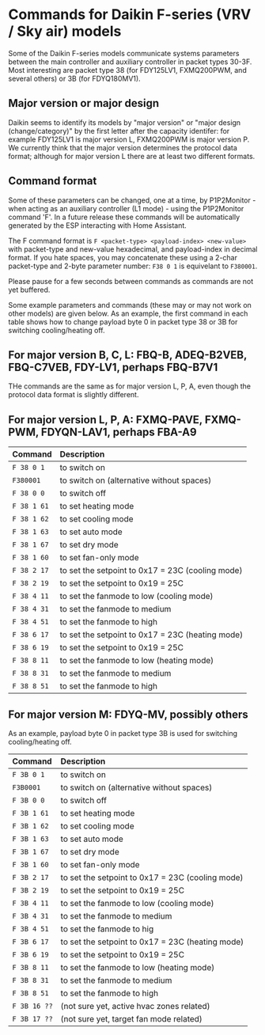 # Commands for Daikin F-series (VRV / Sky air) models

Some of the Daikin F-series models communicate systems parameters between the main controller and auxiliary controller in packet types 30-3F. Most interesting are packet type 38 (for FDY125LV1, FXMQ200PWM, and several others) or 3B (for FDYQ180MV1).

## Major version or major design

Daikin seems to identify its models by "major version" or "major design (change/category)" by the first letter after the capacity identifer: for example FDY125LV1 is major version L, FXMQ200PWM is major version P. We currently think that the major version determines the protocol data format; although for major version L there are at least two different formats.

## Command format

Some of these parameters can be changed, one at a time, by P1P2Monitor - when acting as an auxiliary controller (L1 mode) - using the P1P2Monitor command 'F'. In a future release these commands will be automatically generated by the ESP interacting with Home Assistant.

The F command format is
`F <packet-type> <payload-index> <new-value>`
with packet-type and new-value hexadecimal, and payload-index in decimal format. If you hate spaces, you may concatenate these using a 2-char packet-type and 2-byte parameter number: `F38 0 1` is equivelant to `F380001`.

Please pause for a few seconds between commands as commands are not yet buffered.

Some example parameters and commands (these may or may not work on other models) are given below. As an example, the first command in each table shows how to change payload byte 0 in packet type 38 or 3B for switching cooling/heating off.

## For major version B, C, L: FBQ-B, ADEQ-B2VEB, FBQ-C7VEB, FDY-LV1, perhaps FBQ-B7V1

THe commands are the same as for major version L, P, A, even though the protocol data format is slightly different.

## For major version L, P, A: FXMQ-PAVE, FXMQ-PWM, FDYQN-LAV1, perhaps FBA-A9

| Command  | Description                                        |
|:---------|:-----------------------------------------------
| `F 38 0 1`   | to switch on
| `F380001`    | to switch on (alternative without spaces)
| `F 38 0 0`   | to switch off
| `F 38 1 61`  | to set heating mode
| `F 38 1 62`  | to set cooling mode
| `F 38 1 63`  | to set auto mode
| `F 38 1 67`  | to set dry mode
| `F 38 1 60`  | to set fan-only mode
| `F 38 2 17`  | to set the setpoint to 0x17 = 23C (cooling mode)
| `F 38 2 19`  | to set the setpoint to 0x19 = 25C
| `F 38 4 11`  | to set the fanmode to low         (cooling mode)
| `F 38 4 31`  | to set the fanmode to medium
| `F 38 4 51`  | to set the fanmode to high
| `F 38 6 17`  | to set the setpoint to 0x17 = 23C (heating mode)
| `F 38 6 19`  | to set the setpoint to 0x19 = 25C
| `F 38 8 11`  | to set the fanmode to low         (heating mode)
| `F 38 8 31`  | to set the fanmode to medium
| `F 38 8 51`  | to set the fanmode to high

## For major version M: FDYQ-MV, possibly others

As an example, payload byte 0 in packet type 3B is used for switching cooling/heating off.

| Command  | Description                                        |
|:---------|:-----------------------------------------------
| `F 3B 0 1`   | to switch on
| `F3B0001`    | to switch on (alternative without spaces)
| `F 3B 0 0`   | to switch off
| `F 3B 1 61`  | to set heating mode
| `F 3B 1 62`  | to set cooling mode
| `F 3B 1 63`  | to set auto mode
| `F 3B 1 67`  | to set dry mode
| `F 3B 1 60`  | to set fan-only mode
| `F 3B 2 17`  | to set the setpoint to 0x17 = 23C (cooling mode)
| `F 3B 2 19`  | to set the setpoint to 0x19 = 25C
| `F 3B 4 11`  | to set the fanmode to low         (cooling mode)
| `F 3B 4 31`  | to set the fanmode to medium
| `F 3B 4 51`  | to set the fanmode to hig
| `F 3B 6 17`  | to set the setpoint to 0x17 = 23C (heating mode)
| `F 3B 6 19`  | to set the setpoint to 0x19 = 25C
| `F 3B 8 11`  | to set the fanmode to low         (heating mode)
| `F 3B 8 31`  | to set the fanmode to medium
| `F 3B 8 51`  | to set the fanmode to high
| `F 3B 16 ??` | (not sure yet, active hvac zones related)
| `F 3B 17 ??` | (not sure yet, target fan mode related)

